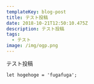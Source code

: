 ```yaml
---
templateKey: blog-post
title: テスト投稿
date: 2018-10-21T12:50:10.475Z
description: テスト投稿
tags:
  - テスト
image: /img/ogp.png
---
```

テスト投稿

```
let hogehoge = 'fugafuga';
```
